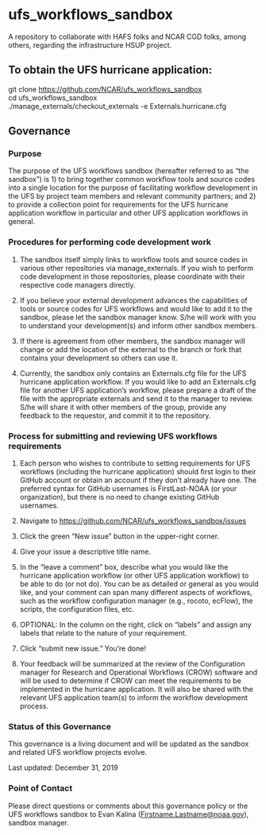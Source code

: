 # ufs_workflows_sandbox
A repository to collaborate with HAFS folks and NCAR CGD folks, among others, regarding the infrastructure HSUP project.

## To obtain the UFS hurricane application:
git clone https://github.com/NCAR/ufs_workflows_sandbox  
cd ufs_workflows_sandbox  
./manage_externals/checkout_externals -e Externals.hurricane.cfg  

## Governance

### Purpose

The purpose of the UFS workflows sandbox (hereafter referred to as “the sandbox”) is 1) to bring together common workflow tools and source codes into a single location for the purpose of facilitating workflow development in the UFS by project team members and relevant community partners; and 2) to provide a collection point for requirements for the UFS hurricane application workflow in particular and other UFS application workflows in general.

### Procedures for performing code development work

1. The sandbox itself simply links to workflow tools and source codes in various other repositories via manage_externals. If you wish to perform code development in those repositories, please coordinate with their respective code managers directly.

2. If you believe your external development advances the capabilities of tools or source codes for UFS workflows and would like to add it to the sandbox, please let the sandbox manager know. S/he will work with you to understand your development(s) and inform other sandbox members.

3. If there is agreement from other members, the sandbox manager will change or add the location of the external to the branch or fork that contains your development so others can use it.

4. Currently, the sandbox only contains an Externals.cfg file for the UFS hurricane application workflow. If you would like to add an Externals.cfg file for another UFS application’s workflow, please prepare a draft of the file with the appropriate externals and send it to the manager to review. S/he will share it with other members of the group, provide any feedback to the requestor, and commit it to the repository.

### Process for submitting and reviewing UFS workflows requirements

1. Each person who wishes to contribute to setting requirements for UFS workflows (including the hurricane application) should first login to their GitHub account or obtain an account if they don’t already have one. The preferred syntax for GitHub usernames is FirstLast-NOAA (or your organization), but there is no need to change existing GitHub usernames.

2. Navigate to https://github.com/NCAR/ufs_workflows_sandbox/issues

3. Click the green “New issue” button in the upper-right corner.

4. Give your issue a descriptive title name.

5. In the “leave a comment” box, describe what you would like the hurricane application workflow (or other UFS application workflow) to be able to do (or not do). You can be as detailed or general as you would like, and your comment can span many different aspects of workflows, such as the workflow configuration manager (e.g., rocoto, ecFlow), the scripts, the configuration files, etc.

6. OPTIONAL: In the column on the right, click on “labels” and assign any labels that relate to the nature of your requirement.

7. Click “submit new issue.” You’re done!

8. Your feedback will be summarized at the review of the Configuration manager for Research and Operational Workflows (CROW) software and will be used to determine if CROW can meet the requirements to be implemented in the hurricane application. It will also be shared with the relevant UFS application team(s) to inform the workflow development process.

### Status of this Governance

This governance is a living document and will be updated as the sandbox and related UFS workflow projects evolve.

Last updated: December 31, 2019

### Point of Contact

Please direct questions or comments about this governance policy or the UFS workflows sandbox to Evan Kalina (Firstname.Lastname@noaa.gov), sandbox manager.

